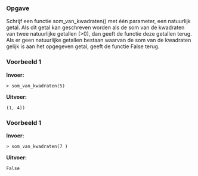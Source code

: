 ### Opgave

Schrijf een functie som_van_kwadraten() met één parameter, een natuurlijk getal. Als dit getal kan geschreven worden als de som van de kwadraten van twee natuurlijke getallen (>0), dan geeft de functie deze getallen terug. Als er geen natuurlijke getallen bestaan waarvan de som van de kwadraten gelijk is aan het opgegeven getal, geeft de functie False terug.


### Voorbeeld 1

**Invoer:**

    > som_van_kwadraten(5)

**Uitvoer:**

    (1, 4))

### Voorbeeld 1

**Invoer:**

    > som_van_kwadraten(7 )

**Uitvoer:**

    False